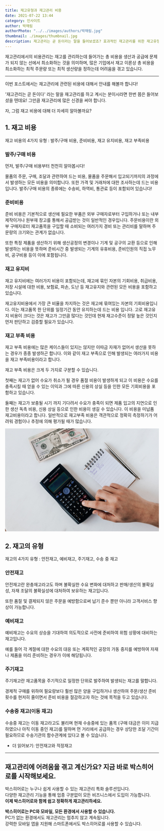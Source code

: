 ```yaml
---
title: 재고유형과 재고관리 비용
date: 2021-07-22 13:44
category: 인사이트
author: 박채림
authorPhoto: "../../images/authors/박채림.jpg"
thumbnail: ./images/thumbnail.jpg
description: 재고관리는 곧 돈이라는 말을 들어보셨죠? 효과적인 재고관리를 위한 재고유형과 관리비용을 알아봐요.
---
```


<gray-text>재고관리에서의 비용관리는 재고를 관리하는데 들어가는 총 비용을 생산과 공급에 문제가 되지 않는 선에서 최소화하는 것을 의미하며, 많은 기업에서 재고 이론상 총 비용을 최소화하는 최적 주문량 또는 최적 생산량을 정하는데 어려움을 겪고 있습니다.</gray-text>

---

이번 포스트에서는 재고관리에 관련된 비용에 대해서 안내를 해볼까 합니다!

'재고관리는 곧 돈이다' 라는 말을 재고관리를 하고 계시는 분이시라면 한번 쯤은 들어보셨을 텐데요! 그만큼 재고관리에 많은 신경을 써야 합니다.

자, 그럼 재고 비용에 대해 더 자세히 알아볼까요?

## 1. 재고 비용

재고 비용의 4가지 유형 : 발주/구매 비용, 준비비용, 재고 유지비용, 재고 부족비용

### 발주/구매 비용

먼저, 발주/구매 비용부터 천천히 알아봅시다!

물품의 주문, 구매, 조달과 관련하여 드는 비용, 물품을 주문해서 입고되기까지의 과정에서 발생하는 모든 비용을 의미합니다. 또한 가격 및 거래처에 대한 조사하는데 드는 비용입니다. 발주/구매 비용의 종류에는 수송비, 하역비, 통관료 등이 포함되어 있습니다!

### 준비비용

준비 비용은 기본적으로 생산에 필요한 부품은 외부 구매자로부터 구입하거나 또는 내부 제작이거나 원부재 창고를 통해서 공급받는 것이 일반적인 경우입니다. 주문비용이란 외부 구매자로터 재고품목을 구입할 때 소비되는 여러가지 경비 또는 관리비를 말하며 주문량의 크기와는 관계가 없습니다.

또한 특정 제품을 생산하기 위해 생산공정의 변경이나 기계 및 공구의 교환 등으로 인해 발생하는 비용을 뜻하며 준비시간 중 발생되는 기계의 유휴비용, 준비인원의 직접 노무비, 공구비용 등이 이에 포함됩니다.

### 재고 유지비

재고 유지비에는 여러가지 비용이 포함되는데, 재고에 묶인 자본의 기회비용, 취급비용, 저장 시설에 대한 비용, 보험료, 파손, 도난 등 재고유지와 관련된 모든 비용을 포함하고 있습니다.

재고유지비용에서 가장 큰 비율을 차지하는 것은 재고에 묶여있는 자본의 기회비용입니다. 이는 재고품목 한 단위를 일정기간 동안 유지하는데 드는 비용 입니다. 고로 재고유지 비용이 크다는 것은 재고가 그만큼 많다는 것인데 현재 재고수준이 정말 높은 것인지 먼저 판단하고 검증할 필요가 있습니다.

### 재고 부족 비용

재고 부족 비용에는 많은 케이스들이 있지는 않지만 이따금 자재가 없어서 생산을 못하는 경우가 종종 발생하곤 합니다. 이와 같이 재고 부족으로 인해 발생되는 여러가지 비용을 재고 부족비용이라고 합니다.

재고 부족 비용은 크게 두 가지로 구분할 수 있습니다.

첫째는 재고가 없어 수요가 취소가 될 경우 품절 비용이 발생하게 되고 이 비용은 수요를 충족시킬 때 얻을 수 있는 이익과 그에 따른 신용의 상실 등을 인한 모든 기회비용을 포함하고 있습니다.

둘째는 재고가 보충될 시기 까지 기다려서 수요가 충족이 되면 제품 입고의 지연으로 인한 생산 독촉 비용, 신용 상실 등으로 인한 비용이 생길 수 있습니다. 이 비용을 미납품 재고비용이라고 합니다. 일반적으로 재고부족 비용은 객관적으로 정확히 측정하기가 어려워 경험이나 추정에 의해 평가될 때가 많습니다.

![재고 비용 관리는 철저히](./images/1.jpg)

## 2. 재고의 유형

재고의 4가지 유형 : 안전재고, 예비재고, 주기재고, 수송 중 재고

### 안전재고

안전재고란 완충재고라고도 하며 불확실한 수요 변화에 대처하고 판매/생산의 불확실성, 자재 조달의 불확실성에 대처하여 보유하는 재고입니다.

또한 품절 및 결제되지 않은 주문을 예방함으로써 납기 준수 뿐만 아니라 고객서비스 향상이 가능합니다.

### 예비재고

예비재고는 수요의 상승을 기대하여 의도적으로 사전에 준비하여 위험 상황에 대비하는 재고입니다.

예를 들어 각 계절에 대한 수요의 대응 또는 계획적인 공장의 가동 중지를 예방하여 자재나 제품을 미리 준비하는 경우가 이에 해당됩니다.

### 주기재고

주기재고란 재고품목을 주기적으로 일정한 단위로 발주하여 발생되는 재고를 말합니다.

경제적 구매를 위하여 필요량보다 훨씬 많은 양을 구입하거나 생산하여 주문/생산 준비 횟수를 현저히 줄이면서 준비 비용을 절감하고자 하는 것에 목적을 두고 있습니다.

### 수송중 재고(이동 재고)

수송중 재고는 이동 재고라고도 불리며 현재 수송중에 있는 품목 (구매 대금은 이미 지급하였으나 아직 이동 중인 재고)를 말하며 먼 거리에서 공급하는 경우 상당한 조달 기간이 필요하므로 수송기관의 함수관계에 있다고 볼 수 있습니다.

- <internal-link to="/blog/posts/안전재고와-적정재고">더 읽어보기: 안전재고와 적정재고</internal-link>

---

## 재고관리에 어려움을 겪고 계신가요? 지금 바로 박스히어로를 시작해보세요.

박스히어로는 누구나 쉽게 사용할 수 있는 재고관리 특화 솔루션입니다.<br/>
다양한 재고관리 기능을 통해 업종 구분없이 모든 비즈니스에서 도입이 가능합니다.<br/>
**이제 박스히어로와 함께 쉽고 정확하게 재고관리하세요.**

<tip-box>

**박스히어로는 PC와 모바일, 모든 환경에서 사용할 수 있습니다.**<br/>
PC가 없는 환경에서도 재고관리는 멈추지 않고 계속됩니다.<br/>
강력한 모바일 앱을 지원해 스마트폰에서도 박스히어로를 사용할 수 있습니다.

</tip-box>
